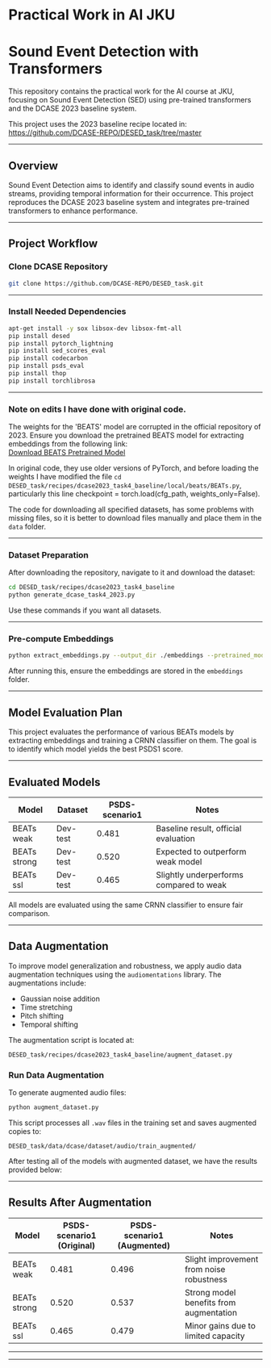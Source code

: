 
# Practical Work in AI JKU
# Sound Event Detection with Transformers

This repository contains the practical work for the AI course at JKU, focusing on Sound Event Detection (SED) using pre-trained transformers and the DCASE 2023 baseline system.

This project uses the 2023 baseline recipe located in:
https://github.com/DCASE-REPO/DESED_task/tree/master

---

## Overview

Sound Event Detection aims to identify and classify sound events in audio streams, providing temporal information for their occurrence. This project reproduces the DCASE 2023 baseline system and integrates pre-trained transformers to enhance performance.

---

## Project Workflow

### Clone DCASE Repository
```bash
git clone https://github.com/DCASE-REPO/DESED_task.git
```

---

### Install Needed Dependencies
```bash
apt-get install -y sox libsox-dev libsox-fmt-all
pip install desed
pip install pytorch_lightning
pip install sed_scores_eval
pip install codecarbon
pip install psds_eval
pip install thop
pip install torchlibrosa
```

---

### Note on edits I have done with original code.
The weights for the 'BEATS' model are corrupted in the official repository of 2023. Ensure you download the pretrained BEATS model for extracting embeddings from the following link:  
[Download BEATS Pretrained Model](https://onedrive.live.com/?authkey=%21AGOyB4YHPatKU%2D0&id=6B83B49411CA81A7%2125958&cid=6B83B49411CA81A7&parId=root&parQt=sharedby&o=OneUp)

In original code, they use older versions of PyTorch, and before loading the weights I have modified the file 
`cd DESED_task/recipes/dcase2023_task4_baseline/local/beats/BEATs.py`, particularly this line checkpoint = torch.load(cfg_path, weights_only=False).

The code for downloading all specified datasets, has some problems with missing files, so it is better to download files manually and place them in the `data` folder.

---

### Dataset Preparation
After downloading the repository, navigate to it and download the dataset:
```bash
cd DESED_task/recipes/dcase2023_task4_baseline
python generate_dcase_task4_2023.py
```
Use these commands if you want all datasets.

---

### Pre-compute Embeddings
```bash
python extract_embeddings.py --output_dir ./embeddings --pretrained_model "beats"
```
After running this, ensure the embeddings are stored in the `embeddings` folder.

---


## Model Evaluation Plan

This project evaluates the performance of various BEATs models by extracting embeddings and training a CRNN classifier on them. The goal is to identify which model yields the best PSDS1 score.

---

## Evaluated Models

| Model         | Dataset   | PSDS-scenario1 | Notes                                  |
|---------------|-----------|----------------|----------------------------------------|
| BEATs weak    | Dev-test  | 0.481 | Baseline result, official evaluation   |
| BEATs strong  | Dev-test  | 0.520 | Expected to outperform weak model      |
| BEATs ssl     | Dev-test  | 0.465 | Slightly underperforms compared to weak|

All models are evaluated using the same CRNN classifier to ensure fair comparison.

---


## Data Augmentation

To improve model generalization and robustness, we apply audio data augmentation techniques using the `audiomentations` library. The augmentations include:

- Gaussian noise addition  
- Time stretching  
- Pitch shifting  
- Temporal shifting

The augmentation script is located at:

```
DESED_task/recipes/dcase2023_task4_baseline/augment_dataset.py
```

### Run Data Augmentation

To generate augmented audio files:

```bash
python augment_dataset.py
```

This script processes all `.wav` files in the training set and saves augmented copies to:

```
DESED_task/data/dcase/dataset/audio/train_augmented/
```

After testing all of the models with augmented dataset, we have the results provided below:

---

## Results After Augmentation

| Model         | PSDS-scenario1 (Original) | PSDS-scenario1 (Augmented) | Notes                                   |
|---------------|----------------------------|------------------------------|-----------------------------------------|
| BEATs weak    | 0.481                      | 0.496                       | Slight improvement from noise robustness|
| BEATs strong  | 0.520                      | 0.537                       | Strong model benefits from augmentation |
| BEATs ssl     | 0.465                      | 0.479                       | Minor gains due to limited capacity     |



---


---

